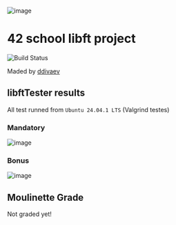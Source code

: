 ![image](https://github.com/user-attachments/assets/dd554072-9f32-4091-83e9-7f95400ca590)

# 42 school libft project
![Build Status](https://github.com/TuskarMA/42_libft/actions/workflows/c-cpp.yml/badge.svg)

Maded by [ddivaev](https://profile.intra.42.fr/users/ddivaev)

## libftTester results
All test runned from `Ubuntu 24.04.1 LTS` (Valgrind testes)
### Mandatory
![image](https://github.com/user-attachments/assets/e9d5e389-d97c-4f5a-aac6-da3501f99502)

### Bonus
![image](https://github.com/user-attachments/assets/3bd1a266-0486-4dc4-90df-89f8acbd7fd8)



## Moulinette Grade
Not graded yet! 
